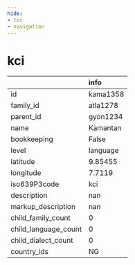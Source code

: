 ```yaml
---
hide:
- toc
- navigation
---
```

# kci
|                      | info     |
|:---------------------|:---------|
| id                   | kama1358 |
| family_id            | atla1278 |
| parent_id            | gyon1234 |
| name                 | Kamantan |
| bookkeeping          | False    |
| level                | language |
| latitude             | 9.85455  |
| longitude            | 7.7119   |
| iso639P3code         | kci      |
| description          | nan      |
| markup_description   | nan      |
| child_family_count   | 0        |
| child_language_count | 0        |
| child_dialect_count  | 0        |
| country_ids          | NG       |